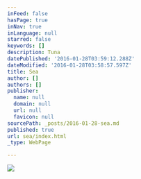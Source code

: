 ```yaml
---
inFeed: false
hasPage: true
inNav: true
inLanguage: null
starred: false
keywords: []
description: Tuna
datePublished: '2016-01-28T03:59:12.288Z'
dateModified: '2016-01-28T03:58:57.597Z'
title: Sea
author: []
authors: []
publisher:
  name: null
  domain: null
  url: null
  favicon: null
sourcePath: _posts/2016-01-28-sea.md
published: true
url: sea/index.html
_type: WebPage

---
```

![](https://the-grid-user-content.s3-us-west-2.amazonaws.com/2f5f71da-3442-41cd-8196-cc9345fab9fa.JPG)